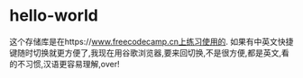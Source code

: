 # hello-world
这个存储库是在https://www.freecodecamp.cn上练习使用的.
如果有中英文快捷键随时切换就更方便了,我现在用谷歌浏览器,要来回切换,不是很方便,都是英文,看的不习惯,汉语更容易理解,over!
